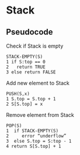 # Stack

## Pseudocode
Check if Stack is empty
```
STACK-EMPTY(S)
1 if S:top == 0
2   return TRUE
3 else return FALSE
```


Add new element to Stack
```
PUSH(S,x)
1 S.top = S.top + 1
2 S[S.top] = x
```

Remove element from Stack
```
POP(S)
1  if STACK-EMPTY(S)
2     error “underflow”
3  else S.top = S:top - 1
4 return S[S.top] + 1
```
